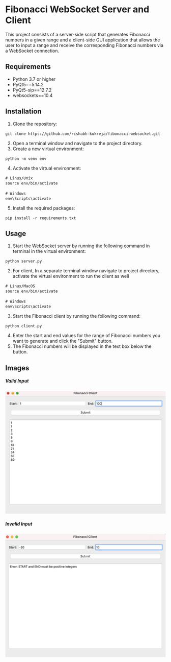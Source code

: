 # Fibonacci WebSocket Server and Client

This project consists of a server-side script that generates Fibonacci numbers in a given range and a client-side GUI application that allows the user to input a range and receive the corresponding Fibonacci numbers via a WebSocket connection.

## Requirements

- Python 3.7 or higher
- PyQt5==5.14.2
- PyQt5-sip==12.7.2
- websockets==10.4

## Installation

1. Clone the repository: 
  ```
  git clone https://github.com/rishabh-kukreja/fibonacci-websocket.git
  ```
2. Open a terminal window and navigate to the project directory.
3. Create a new virtual environment: 
  ```
  python -m venv env 
  ```
4. Activate the virtual environment: 
  ```
  # Linus/Unix
  source env/bin/activate

  # Windows
  env\Scripts\activate 
  ```
5. Install the required packages: 
 
  ```
  pip install -r requirements.txt
  ```

## Usage

1. Start the WebSocket server by running the following command in terminal in the virtual environment: 
  ```
  python server.py
  ```
2. For client, In a separate terminal window navigate to project directory, activate the virtual environment to run the client as well
  ```
  # Linux/MacOS
  source env/bin/activate 
  
  # Windows
  env\Scripts\activate 
  ```
3. Start the Fibonacci client by running the following command: 
  ```
  python client.py
  ```
4. Enter the start and end values for the range of Fibonacci numbers you want to generate and click the "Submit" button.
5. The Fibonacci numbers will be displayed in the text box below the button.

## Images
##### Valid Input
![Valid Input](https://github.com/rishabh-kukreja/fibonacci-websocket/blob/main/imgs/fibonacci-valid-input.png)

##### Invalid Input
![Invalid Input](https://github.com/rishabh-kukreja/fibonacci-websocket/blob/main/imgs/fibonacci-invalid-input.png)


